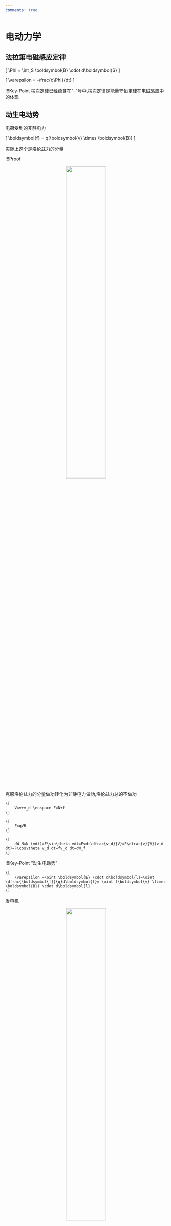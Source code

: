 ```yaml
---
comments: true
---
```


# 电动力学

## 法拉第电磁感应定律

\[
    \Phi = \int_S \boldsymbol{B} \cdot d\boldsymbol{S}
\]

\[
    \varepsilon = -\frac{d\Phi}{dt}
\]

!!!Key-Point
    楞次定律已经蕴含在"-"号中,楞次定律是能量守恒定律在电磁感应中的体现


## 动生电动势

电荷受到的非静电力

\[
    \boldsymbol{f} = q(\boldsymbol{v} \times \boldsymbol{B})
\]

实际上这个是洛伦兹力的分量

!!!Proof
    <div align=center>
        <img src="../img/part2/1.png" width="50%">
    </div>
    克服洛伦兹力的分量做功转化为非静电力做功,洛伦兹力总的不做功
     
    \[
        V=v+v_d \enspace F=N+f
    \]

    \[
        F=qVB
    \]

    \[
        dW_N=N (vdt)=F\sin\theta vdt=Fvdt\dfrac{v_d}{V}=F\dfrac{v}{V}(v_d dt)=F\cos\theta v_d dt=fv_d dt=dW_f
    \]


!!!Key-Point "动生电动势"


    \[
        \varepsilon =\oint \boldsymbol{E} \cdot d\boldsymbol{l}=\oint \dfrac{\boldsymbol{f}}{q}d\boldsymbol{l}= \oint (\boldsymbol{v} \times \boldsymbol{B}) \cdot d\boldsymbol{l}
    \]


发电机

<div align=center>
    <img src="../img/part2/2.png" width="50%">
</div>

\[
    \Phi = \boldsymbol{B} \cdot \boldsymbol{S} =BS\cos\theta=BA\cos\omega t
\]

\[
    \varepsilon = -\dfrac{d\Phi}{dt} = BA\omega\sin\omega t
\]

## 感生电动势

涡旋电流

\[
    \varepsilon = \oint \boldsymbol{E} \cdot d\boldsymbol{l}
\]

!!!Proof
    做功相等

    \[
        \varepsilon q_0=q_0 E_{induce} l
    \]

    \[
        \varepsilon = E_{induce} l
    \]

    \[
        \varepsilon = \oint \boldsymbol{E} \cdot d\boldsymbol{l}
    \]

    这提供了一种求出感生电场的方法

    !!!Example
        <div align=center>
        <img src="../img/part2/3.png" width="50%">
        </div>
        
        磁场静止，动生电动势$\varepsilon=BDv$

        磁场运动，感生电动势

        \[
            \varepsilon=\oint E dl=ED=BDv
        \]

        \[
            E=v \times B
        \]

变化的磁场

\[
    \varepsilon = -\frac{d\Phi}{dt}=-A \frac{dB}{dt}
\]


!!!info "推广电场环路定律"
    \[
        \oint (\boldsymbol{E_{sta}+E_{ind}}) \cdot d\boldsymbol{l} =0+( -\frac{d\Phi}{dt})
    \]

    \[
        \Phi = \iint \boldsymbol{B} \cdot d\boldsymbol{S}
    \]

    \[
        \oint \boldsymbol{E} \cdot d\boldsymbol{l} = -\frac{d\Phi}{dt}= - \iint \frac{\partial \boldsymbol{B}}{\partial t} \cdot d\boldsymbol{S}
    \]

    运用stokes公式

    \[
      \nabla \times \boldsymbol{E} = -\frac{\partial \boldsymbol{B}}{\partial t}
    \]


!!!danger
    在涡旋电场中，环路积分并不是0，所以在涡旋电场中不能使用电势的概念


## 电感

### 互感

<div align=center>
    <img src="../img/part2/4.png" width="50%">
</div>

$i_1$产生的磁场会使得$s_2$感应出$\varepsilon_2$

$i_2$产生的磁场会使得$s_1$感应出$\varepsilon_1$

由$s_1$在$s_2$上导致的磁通匝链数

\[
    \Psi_{12} \propto N_2A_2B_1 \propto N_2\Phi_1 = M_{12}i_1
\]

由$s_2$在$s_1$上导致的磁通匝链数


\[
    \Psi_{21} \propto N_1A_1B_2 \propto N_1\Phi_2 = M_{21}i_2
\]

\[
M_{12} = \frac{\Psi_{12}}{i_1} = \frac{N_2 \Phi_{12}}{i_1}; \quad \varepsilon_2 = -\frac{d\Psi_{12}}{dt} = -M_{12} \frac{di_1}{dt}, \quad (i_1 \text{ change})
\]

\[
M_{21} = \frac{\Psi_{21}}{i_2} = \frac{N_1 \Phi_{21}}{i_2}; \quad \varepsilon_1 = -\frac{d\Psi_{21}}{dt} = -M_{21} \frac{di_2}{dt}, \quad (i_2 \text{ change})
\]


!!!definition "互感系数"
    如上的$M_{12}$和$M_{21}$就是被称为互感系数，单位为亨利(Hery)

    \[
        1H=1\dfrac{Wb}{A}
    \]
    
    常见的有$mH,\mu H$等



### 自感

<div align=center>
    <img src="../img/part2/5.png" width="50%"> 
</div>

类似的有

\[
    \Psi = NBA =Li
\]

\[
    \varepsilon_{L}= -\dfrac{d\Psi}{dt}=-L\dfrac{di}{dt} =V_b-V_a
\]

其中$L$被称为自感系数

#### 通电螺线管的自感系数


<div align=center>
    <img src="../img/part2/6.png" width="50%">
</div>

$n$为单位长度的匝数

**磁场强度**

\[ 
B = \mu_0 n i 
\]

**磁通匝链数**

\[
\psi = N \Phi_B = n l BA = \mu_0 n^2 i l A 
\]

**自感系数**

\[
L = \frac{\psi}{i} = \mu_0 n^2 l A = \mu_0 n^2 V 
\]

**单位体积的自感系数**

\[
L_v = \frac{L}{V} = \mu_0 n^2 
\]

**单位长度的自感系数**

\[
L_l = \frac{L}{l} = \mu_0 n^2 A 
\]


#### 长方形截面螺绕环

<div align=center>
    <img src="../img/part2/7.png" width="50%">
</div>

\[
\int \mathbf{B} \cdot d\mathbf{l} = \mu_0 Ni
\]

\[
B = \frac{\mu_0 i N}{2 \pi r}
\]

\[
\Phi_B = \int \int \mathbf{B} \cdot d\mathbf{A} = \int_a^b \frac{\mu_0 i N}{2 \pi r} h dr
\]

\[
= \frac{\mu_0 i N h}{2 \pi} \int_a^b \frac{dr}{r} = \frac{\mu_0 i N h}{2 \pi} \ln \frac{b}{a}
\]

\[
\therefore L = \frac{N \Phi_B}{i} = \frac{\mu_0 N^2 h}{2 \pi} \ln \frac{b}{a}
\]


#### 同轴电缆

<div align=center>
    <img src="../img/part2/8.png" width="50%">
</div>


\[
\int \mathbf{B} \cdot d\mathbf{l} = \mu_0 i,
\]

\[
B = \frac{\mu_0 i}{2 \pi r}
\]

\[
\Phi_B = \iint \mathbf{B} \cdot d\mathbf{A} = \int_{R_1}^{R_2} Bl \, dr
\]

\[
= \frac{\mu_0 il}{2 \pi} \int_{R_1}^{R_2} \frac{dr}{r} = \frac{\mu_0 il}{2 \pi} \ln\left(\frac{R_2}{R_1}\right)
\]

\[
\therefore L = \frac{\Phi_B}{i} = \frac{\mu_0l}{2 \pi} \ln\left(\frac{R_2}{R_1}\right)
\]

#### 线圈拼接

<div align=center>
    <img src="../img/part2/9.png" width="50%">
</div>

其互感系数为

\[
    M=\sqrt{L_1L_2}
\]

自感系数为

顺接

\[
    L=L_1+L_2+2M
\]

反接

\[
    L=L_1+L_2-2M
\]


## 材料的磁性质

在电容器中间插入电介质，可以让电容增大

\[
    C=\kappa_e C_0
\]


在通电螺线管中插入铁磁材料，同样可以为自感系数增大

\[
    L=\kappa_m L_0
\]

其中$\kappa_m$被称为磁导率

对于顺磁性材料，其磁导率约为1；对于铁磁性材料，其磁导率远大于1($10^3 \sim 10^4$)

### 价电子的磁偶极矩

<div align=center>
    <img src="../img/part2/10.png" width="50%">
</div>

$$
\mu = iA
$$

$$
i = \frac{e}{T} = \frac{e}{2\pi r/v} = \frac{ev}{2\pi r}
$$

$$
\therefore \mu = iA = \frac{ev}{2\pi r} \cdot \left(\pi r^2\right) = \frac{1}{2} erv
$$

角动量为

\[
L = mvr
\]

所以


\[
    \boldsymbol{\mu_l}=-\dfrac{e}{2m}\boldsymbol{L}
\]

\[
    \boldsymbol{L}=\sqrt{L(L+1)}\dfrac{h}{2\pi}=\sqrt{L(L+1)}\hbar
\]

### 自旋的磁偶极矩

#### 自旋角动量

| Particle      | Spin                | Type   |
|---------------|---------------------|--------|
| Electron      | \( s = \frac{1}{2} \hbar \) | Fermi  |
| Proton        | \( s = \frac{1}{2} \hbar \) | Fermi  |
| Neutron       | \( s = \frac{1}{2} \hbar \) | Fermi  |
| Deuteron      | \( s = \hbar \)     | Bose   |
| Alpha Particle | \( s = 0 \)        | Bose   |

!!!Note
    $\hbar=\dfrac{h}{2\pi}$ 为约化普朗克常数

#### 自旋磁矩

\[
    \boldsymbol{\mu_s}=-\dfrac{e}{m}\boldsymbol{S}
\]


!!!key-point
    总磁矩

    \[
        \boldsymbol{\mu}=\boldsymbol{\mu_l}+\boldsymbol{\mu_s}=-\dfrac{e}{2m}\boldsymbol{J}
    \]

    \[
        \boldsymbol{J}=\boldsymbol{L}+2\boldsymbol{S}
    \]

### 磁化强度$M$
> 在电容部分，我们引入了极化强度$P$，在磁场部分，我们也类似的引入磁化强度$M$用于刻画磁性材料的磁性质

<div align=center>
    <img src="../img/part2/11.png" width="30%">
</div>


向通电螺线管中插入铁磁材料，原本杂乱无章的分子磁矩会受到磁场的作用，使得磁矩方向趋于一致，朝向磁场方向，在宏观上相当于在材料外围产生了一个电流

<div align=center>
    <img src="../img/part2/12.png" width="30%">
</div>

此时磁场被增强

\[
    \boldsymbol{B}=\boldsymbol{B_0}+\boldsymbol{B'_{M}}
\]

!!!definition "磁化强度矢量"
    我们定义磁化强度矢量$\boldsymbol{M}$为单位体积内磁矩的矢量和，即
    
    \[
        \boldsymbol{M}=\dfrac{\sum \boldsymbol{\mu}}{V}
    \]
    
我们也希望磁化强度矢量有类似于极化强度矢量的性质，即

\[
    \oint \boldsymbol{M} \cdot d\boldsymbol{l} = \sum i_{in}  \enspace  (\oiint \boldsymbol{P} \cdot d\boldsymbol{A} = -\sum q_{in})
\]

\[
    \boldsymbol{M} \cdot \boldsymbol{n} = j' \enspace (\boldsymbol{P} \cdot \boldsymbol{n} = \sigma_{surf})
\]

<div align=center>
    <img src="../img/part2/13.png" width="30%">
</div>

红色的是电流，电流面密度为

\[
j' = \frac{i}{\Delta z}
\]

只用除以$\Delta z$是因为我们只考虑到了表面的电流，即其向$y$的方向是没有的

\[
\Delta m = i' \cdot \Delta A = j' \Delta x \Delta y \Delta z
\]

\[
M = \frac{\Delta m}{\Delta V} = j'
\]

\[
M \cdot \Delta z = i'
\]

## 磁场强度

<div align=center>
    <img src="../img/part2/14.png" width="30%">
</div>

由环路定律

\[
\oint_L \boldsymbol{B} \cdot d\boldsymbol{l} = \mu_0 \sum_{inL} (i_0 + i') = \mu_0 \sum_{inL} i_0 + \mu_0 \oint_L \boldsymbol{M} \cdot d\boldsymbol{l}
\]

\[
\oint_L \left( \frac{\boldsymbol{B}}{\mu_0} - \boldsymbol{M} \right) \cdot d\boldsymbol{l} = \sum_{inL} i_0
\]

定义磁场强度为

\[
   \boldsymbol{H} = \frac{\boldsymbol{B}}{\mu_0} - \boldsymbol{M}
\]


!!!Note 
    磁化强度和磁场强度的关系为

    \[
        \boldsymbol{M}= \chi_m \boldsymbol{H}
    \]

    那么

    \[
        \boldsymbol{B}=\mu_0(\boldsymbol{H}+\boldsymbol{M})=\mu_0(1+\chi_m)\boldsymbol{H}= \mu_0 \kappa_m \boldsymbol{H}
    \]

    则 $\kappa_m=1+\chi_m$    


!!!example
    在上面的例子中，我们可以得到

    <div align=center>
        <img src="../img/part2/15.png" width="30%">
    </div>
    
    \[
       \oint_L \boldsymbol{H} \cdot d\boldsymbol{l} = \sum_{inL} i_0
    \]

    \[
        \boldsymbol{H} \cdot \Delta \boldsymbol{l} = N i_0 \ \Rightarrow \ H = n i_0
    \]
    
    \[
        B = \mu_0 \kappa_m H = \mu_0 \kappa_m n i_0 = \kappa_m B_0
    \]


!!!idea 
    以这样的角度来看，磁场强度$H$和电场强度$E$，磁感应强度$B$和电感应强度$D$的关系又是可以对应的

    \[
        D = \varepsilon_0 E+P=\varepsilon_0 \kappa_e E
    \]

    \[
        B = \mu_0(H+M)=\mu_0 \kappa_m H
    \]


### 磁化率与磁导率

||顺磁|抗磁|铁磁|
|---|---|---|---|
|$\chi_m$|大于0但是小($10^{-6}$)|小于0但绝对值远小于1|与磁场强度有关|
|$\kappa_m$|大于1但是接近1|小于1但是接近1|与磁场强度有关($10^2 \sim 10^3$)|

### 微观解释

#### 顺磁材料(paramegnetic material)

原本杂乱无章的磁矩，在外磁场下，材料内部的磁矩会朝向磁场方向,但是与温度有关

<div align=center>
    <img src="../img/part2/16.png" width="30%">
</div>


**居里定律**

\[
    \boldsymbol{M}=\chi_m\boldsymbol{H} \enspace \chi_m = \dfrac{C}{T}
\]

其中$C$为居里常数，$T$为温度

顺磁性的磁化率很小，磁化强度也很小，对磁场的影响很小

#### 抗磁材料(diamagnetic material)

抗磁材料在没有外磁场的情况下，内部总磁矩为0;即：

\[
    \boldsymbol{\mu}=\boldsymbol{0} \enspace \boldsymbol{J}=\boldsymbol{0}
\]

<div align=center>
    <img src="../img/part2/17.png" width="30%">
</div>

原本电子磁矩相消，加上外磁场后，电受到洛伦兹力，不管它是被加速还是被减速，都会产生一个与外磁场方向相反的磁矩(***抗磁***);


\[
\frac{Ze^2}{4\pi \varepsilon_0 r^2} = m \omega_0^2 r
\]

\[
\omega_0 = \left( \frac{Ze^2}{4\pi \varepsilon_0 m r^3} \right)^{1/2}
\]

\[
\frac{Ze^2}{4\pi \varepsilon_0 r^2} + e \omega r B = m \omega^2 r
\]

\[
\omega = \omega_0 + \Delta \omega
\]

\[
\Delta \omega = \frac{eB}{2m}
\]


增加的力与库仑力相比要小的多，产生的磁场也比顺磁材料感应的磁场小得多，对轨道半径几乎没有影响

其磁矩的变化为

\[
u = iA = \frac{ev}{2\pi r} \left( \pi r^2 \right) = \frac{1}{2} evr = \frac{e r^2}{2} \omega, \quad \boldsymbol{\mu_0} = -\frac{e r^2}{2} \boldsymbol{\omega_0}
\]

\[
\Delta \boldsymbol{\mu} = -\frac{e r^2}{2} \Delta \boldsymbol{\omega} = -\frac{e^2 r^2}{4m} \boldsymbol{B}
\]

#### 铁磁材料(ferromagnetic material)

初始的$\mu \neq 0$,且近邻原子磁矩间存在强相互作用

磁化强度矢量与温度的关系

<div align=center>
    <img src="../img/part2/18.png" width="30%">
</div>

<div align=center>
    <img src="../img/part2/19.png" width="30%">
</div>

***居里-维斯定理***

\[
    \chi_m=\dfrac{C}{T-\theta}
\]

### 磁畴

即使在没有外加磁场B的情况下，磁性材料中的磁偶极子（磁性小区域）也会倾向于在小范围内强烈地排列成特定的方向，形成所谓的“磁畴”。当施加外部磁场时，这些磁畴会重新排列，使得它们的方向一致，从而产生大的净磁化强度。

<div align=center>
    <img src="../img/磁畴.png" width="60%">
</div>

- 软铁磁体：指的是容易被磁化和退磁的磁性材料。它们在外部磁场作用下磁畴会有序排列，但磁场移除后磁畴会很快随机化。

- 硬铁磁体：指的是不易被退磁的磁性材料，例如某些特殊合金。它们在外部磁场移除后仍能保持磁畴的有序排列，因此具有较强的磁性。

- 永久磁体：通常指永久保持磁性的材料，例如稀土磁铁。它们的磁畴在没有外力作用下不会随机化，但可以通过施加外力（如磁场或震动）来改变磁畴的方向。

- 居里点：是磁性材料的一个物理特性，指的是材料由铁磁性变为顺磁性的转变温度。对于铁来说，这个温度是770摄氏度。


## RL-回路

!!!Note "RC回路"
    
    <div align=center>
        <img src="https://raw.githubusercontent.com/kailqq/cdn_img/master/img/202411130900871.png" width="30%">
    </div>

    \[
    iR + \frac{q}{C} = \epsilon
    \]

    \[
    \frac{dq}{dt} + \frac{1}{RC} q = \frac{\epsilon}{R}
    \]

    \[
    q = C\epsilon\left(1 - e^{-t/RC}\right)
    \]

<div align=center>
    <img src="../img/part2/20.png" width="30%">
</div>

### 开关打到a

\[
iR + L \frac{di}{dt} = \varepsilon
\]

\[
\frac{di}{dt} = \frac{1}{L} \left( \varepsilon - iR \right) = -\frac{R}{L} \left( i - \frac{\varepsilon}{R} \right)
\]

\[
i - \frac{\varepsilon}{R} = C'e^{-\frac{R}{L}t}
\]

When \( t = 0, i = 0 \), thus \( C' = -\frac{\varepsilon}{R} \).

所以

$$
i = \frac{\varepsilon}{R}\left(1 - e^{-\frac{R}{L}t}\right) = \frac{\varepsilon}{R}\left(1 - e^{-\frac{t}{\tau_L}}\right)
$$

$$
\tau_L = \frac{L}{R}
$$

$$
V_L = -L \frac{di}{dt} = -\varepsilon e^{-\frac{t}{\tau_L}}
$$

{==时间常数$\frac{R}{L}$==}


<div align=center>
    <img src="../img/RL.png" width="50%">
</div>

对于电流

\[
    i = \dfrac{\varepsilon}{R}(1-e^{-\frac{-Rt}{L}})
\]

最大是$\dfrac{\varepsilon}{R}$，在$t=L/R$达到最大值的$63\%$

对于电压

\[
    V_L = L\dfrac{di}{dt}=-\varepsilon e^{-\frac{-Rt}{L}}
\]

最大是$\varepsilon$，在$t=L/R$达到最大值的$37\%$

### 开关打到b

\[
    iR + L \frac{di}{dt} = 0
\]

\[
    \frac{di}{dt} = -\frac{R}{L}i
\]

\[
    i = i_0 e^{-\frac{R}{L}t}
\]

$t=0$,$i_0=\dfrac{\varepsilon}{R}$

\[
    i = \dfrac{\varepsilon}{R}e^{-\frac{R}{L}t}
\]  


<div align=center>
    <img src="../img/RLoff.png" width="50%">
</div>

对于电流，在$L/R$时间后，电流减少到原来的$37\%$

对于电压,在$L/R$时间后，电压减少到原来的$37\%$

### 线圈的能量

!!!Note
    回忆电容器的能量

    \[
        U = \frac{1}{2} CV^2  \enspace u_e=\dfrac{1}{2}\varepsilon E^2
    \]


<div align=center>
    <img src="../img/solenoid.png" width="30%">
</div>

\[
    dW = -\varepsilon dq = -\varepsilon i dt =  Lidi
\]

\[
    W = \int_0^I Lidi = \frac{1}{2} LI^2
\]


!!!info
    如果是互感线圈，那么 $W=MI_1I_2$


!!!key-point
    磁场的能量密度
    
    \[
        u_m = \dfrac{1}{2\mu_0}B^2
    \]

    总结

    $\mu_B=\dfrac{1}{2}\boldsymbol{B} \cdot \boldsymbol{H}$

    $\mu_E=\dfrac{1}{2}\boldsymbol{D} \cdot \boldsymbol{E}$


## 电磁振荡

<div align=center>
    <img src="../img/LC.png" width="60%">
</div>

电容电场能和线圈磁场能量相互转化

!!!info 
    可以类比于弹簧振子，弹簧的势能和动能相互转化

    <div align=center>
        <img src="../img/spring.png" width="50%">
    </div>

    $q$->弹簧的位移$x$,$i$->弹簧的速度$v$,$\dfrac{1}{C}$->弹簧的劲度系数$k$,$L$->弹簧的质量$m$

    \[
        \omega=\dfrac{1}{\sqrt{LC}}
    \]


!!!proof
    \[
      U = U_B + U_E = \frac{1}{2} Li^2 + \frac{1}{2} \frac{q^2}{C}
    \]

    \[
      \frac{dU}{dt} = Li \frac{di}{dt} + \frac{q}{C} \frac{dq}{dt} = Li \frac{d^2 q}{dt^2} + \frac{q}{C} i = 0
    \]

    \[
       \frac{d^2 q}{dt^2} + \frac{1}{LC} q = 0
    \]

    \[
       \left( \frac{d^2 x}{dt^2} + \frac{k}{m} x = 0 \right)
    \]

    \[
       \omega = \sqrt{\frac{k}{m}} = \frac{1}{\sqrt{LC}}
    \]


### 阻尼和受迫振动

#### RLC电路

<div align=center>
    <img src="../img/RLC.png" width="30%">
</div>

对于开关打到a和b的情况，我们可以得到

\[
L \frac{di}{dt} + iR + \frac{q}{C} = 
\begin{cases} 
\varepsilon & \text{K} \to a \\ 
0 & \text{K} \to b 
\end{cases}
\]

即

\[
i = \frac{dq}{dt}, \quad
L \frac{d^2 q}{dt^2} + R \frac{dq}{dt} + \frac{1}{C} q = 
\begin{cases} 
\varepsilon & \\ 
0 & 
\end{cases}
\]

**过阻尼**

当

\[
R^2 > \frac{4L}{C}
\]

此时为过阻尼震荡

<figure markdown="span">
  ![Image title](../img/chargin.png){align = left}
  <figcaption>charging</figcaption>
</figure>


<figure markdown="span">
  ![Image title](../img/dischar.png){align = left}
  <figcaption>discharging</figcaption>
</figure>


**临界阻尼**

当

\[
R^2 = \frac{4L}{C}
\]

此时为临界阻尼震荡

\[
    q = (A+Bt)e^{-\frac{R}{2L}t}+C\varepsilon
\]

图像与过阻尼相似,但是震荡得更快

**欠阻尼**

当

\[
R^2 < \frac{4L}{C}
\]

此时为欠阻尼震荡

做振幅不断减小的振动

<figure markdown="span">
  ![Image title](../img/lightdamping.png){align = left}
  <figcaption>light damping</figcaption>
</figure>

**受迫振动和共振**

如果外加电压为交流电，当变化频率与电路固有频率相同时，电路会发生共振

<figure markdown="span">
  ![Image title](../img/forceos.png){align = left}
  <figcaption>共振</figcaption>
</figure>


!!!info 
    普通的天线无法同时接受很多的信号，如果很多人一起打电话，那么电线就会瘫痪掉，但是如果使用的是超导体天线，电阻很小，其振幅的宽度很小很小，不用担心共振的问题

最后，附上本人普通物理学(I)有关阻尼震荡的笔记，~~有空再敲上来吧~~

   
<div class="card file-block" markdown="1">
<div class="file-icon"><img src="../../../static/images/pdf.svg" style="height: 3em;"></div>
<div class="file-body">
<div class="file-title">振动方程推导</div>
<div class="file-meta"></div>
</div>
<a class="down-button" target="_blank" href="../img/phy.pdf"  markdown="1">:fontawesome-solid-download: 查看</a>
</div>



